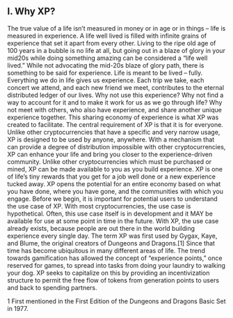 
## I. Why XP?
The true value of a life isn’t measured in money or in age or in things – life is measured in experience.
A life well lived is filled with infinite grains of experience that set it apart from every other.
Living to the ripe old age of 100 years in a bubble is no life at all,
but going out in a blaze of glory in your mid20s while doing something amazing can be considered a “life well lived.”
While not advocating the mid-20s blaze of glory path, there is something to be said for experience. Life is meant to be lived – fully.
Everything we do in life gives us experience.
Each trip we take, each concert we attend, and each new friend we meet, contributes to the eternal distributed ledger of our lives.
Why not use this experience? Why not find a way to account for it and to make it work for us as we go through life?
Why not meet with others, who also have experience, and share another unique experience together.
This sharing economy of experience is what XP was created to facilitate.
The central requirement of XP is that it is for everyone.
Unlike other cryptocurrencies that have a specific and very narrow usage, XP is designed to be used by anyone, anywhere.
With a mechanism that can provide a degree of distribution impossible with other cryptocurrencies,
XP can enhance your life and bring you closer to the experience-driven community.
Unlike other cryptocurrencies which must be purchased or mined, XP can be made available to you as you build experience.
XP is one of life’s tiny rewards that you get for a job well done or a new experience tucked away.
XP opens the potential for an entire economy based on what you have done, where you have gone, and the communities with which you engage.
Before we begin, it is important for potential users to understand the use case of XP.
With most cryptocurrencies, the use case is hypothetical.
Often, this use case itself is in development and it MAY be available for use at some point in time in the future. With XP, the use case already exists,
because people are out there in the world building experience every single day.
The term XP was first used by Gygax, Kaye, and Blume, the original creators of Dungeons and Dragons.[1]
Since that time has become ubiquitous in many different areas of life. The trend towards gamification has allowed the concept of “experience points,” once reserved for games,
to spread into tasks from doing your laundry to walking your dog.
XP seeks to capitalize on this by providing an incentivization structure to permit the free flow of tokens from generation points to users and back to spending partners.

1 First mentioned in the First Edition of the Dungeons and Dragons Basic Set in 1977.
